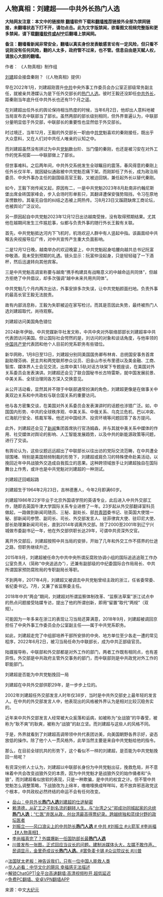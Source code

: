  <!-- 面包屑导航 --> <h2>人物真相：刘建超——中共外长热门人选</h2> <p class="notice"><b>大陆网友注意：本文中的链接除 <a href="https://github.com/bannedbook/fanqiang" >翻墙</a>软件下载和<a href="https://github.com/killgcd/justmysocks/blob/master/README.md">翻墙推荐</a>链接外全部为禁网链接，未翻墙状态下打不开，请勿点击。此为文字版禁闻，欲看图文视频完整版和更多禁闻，请下载<a href="https://github.com/bannedbook/fanqiang">翻墙软件或APP</a>后翻墙上禁闻网。</p><p>备注：翻墙看新闻非常安全，翻墙以真实身份发表敏感言论有一定风险，但只看不说则没有任何风险，翻的人太多，政府管不过来，也不管。信息自由是天赋人权，请放心大胆的翻墙。</b></p>  <div class="entry"> <p>作者： 《人物真相》制作组</p> <p id="conimg"><a href="https://www.bannedbook.org/bnews/tag/%e5%88%98%e5%bb%ba/" class="st_tag internal_tag" rel="tag" title="标签 刘建 下的日志">刘建</a>超会接盘秦刚？（《人物真相》提供）</p> <p>早在2022年1月，刘建超刚晋升<a href="https://www.bannedbook.org/bnews/tag/%e4%b8%ad%e5%85%b1/" class="st_tag internal_tag" rel="tag" title="标签 中共 下的日志">中共</a>中央外事工作委员会办公室正部级常务副主任，就被亲共港媒认为是下任外交部长的<a href="https://www.bannedbook.org/bnews/tag/%E7%83%AD%E9%97%A8%E4%BA%BA%E9%80%89/" class="st_tag internal_tag" rel="tag" title="标签 热门人选 下的日志">热门人选</a>。彼时王毅还没卸任<a href="https://www.bannedbook.org/bnews/tag/%e4%b8%ad%e5%85%b1%e5%a4%96%e9%95%bf/" class="st_tag internal_tag" rel="tag" title="标签 中共外长 下的日志">中共外长</a>，距秦刚当年底升任中共外长也还有11个月之遥。</p> <p>在刘建超出任外长的舆论保持相当热度的时候，当年6月2日，他却出人意料地被当局宣布去中联部当了部长。虽然两部的部长级别相同，但外界普遍认为，中联部分量明显低于外交部，中联部长的重要性也显然低于外交部长。</p> <p>时过境迁，当年12月，王毅的外交部长一职由中<a href="https://www.bannedbook.org/bnews/tag/%E5%85%B1%E5%85%9A/" class="st_tag internal_tag" rel="tag" title="标签 共党 下的日志">共党</a>魁喜欢的秦刚接任，既出乎大众意料，又在人们对中共任人唯亲的认知之中。</p> <p>而刘建超虽然没有拼过为中共<a href="https://www.bannedbook.org/bnews/tag/%E5%85%9A%E9%AD%81/" class="st_tag internal_tag" rel="tag" title="标签 党魁 下的日志">党魁</a>数台阶、当门僮的秦刚，也还是被习安在对外工作的党系视窗——中联部做上了部长。</p> <p>但世事难料。之后两年间，中共外交系统发生全球瞩目的震荡，春风得意的秦刚上任外长仅半年，就因疑似通敌被中共党魁忍痛下架。而刚卸任了外长，成为政治局委员、中央外事办主任的副国级高官王毅，又被迫回锅，兼任起外长以替代秦刚。</p> <p>如今，王毅下岗传闻又起，原因有二，一是中共党魁2023年8月赴南非约翰尼斯堡出席金砖国家峰会，步入会场时形单影只，其翻译遭保安强势阻挡，令习在原地呆愣数秒。其毫无自信的纠结之态被上网热传。习8月23日又蹊跷缺席工商论坛，也被舆论广泛议论。</p> <p>另一原因起自中共党魁2023年12月12日出访越南受挫，没有取得预期结果。尤其他在越期间发生三件尴尬事，似都与负责外事的随行外长王毅有关联。</p> <p>首先，中共党魁抵达河内下飞机时，机场欢迎人群中有人竖起中指。该画面经中共喉舌央视报导后广传，对中共宣传产生重大负面影响。</p> <p>二是12月12日晚，越南举办的欢迎晚宴上，中共党魁起身哈腰向越共总书记阮富仲敬酒，竟未受到预期的礼遇。镜头显示：阮富仲没起身，只是轻轻碰了一下酒杯，然后迅速转向其他宾客。</p> <p>三是中共党魁高调宣称要与越南“携手构建具有战略意义的中越命运共同体”，但越方拒绝了中共倡议，却多次强调“越中未来共用共同体”。</p> <p>中共党魁几个月内两次出访，外事安排多次失误，让中共党魁颜面扫地。负责外事的最高长官王毅无法脱责。</p> <p>故有内部消息称，王毅为失职被迫在家写检讨。而其是否因此失势，最终被热门人选刘建超取代，尚待观察。</p> <p>刘建超访问美国角色错位</p> <p>2024新年伊始，中共党媒新华社发文称，中共中央对外联络部部长刘建超率中共代表团访问美国。但让国际社会愕然的是，刘访问的对象和谈话角度，与他率领的<span class='wp_keywordlink_affiliate'><a href="https://www.bannedbook.org/" title="中国" target="_blank">中国</a></span><a href="https://www.bannedbook.org/bnews/tag/%e5%85%b1%e4%ba%a7%e5%85%9a/" class="st_tag internal_tag" rel="tag" title="标签 共产党 下的日志">共产党</a>代表团和他个人目前的党系职务有些错位。</p> <p>新华网称，1月8日至13日，刘建超分别同美国国务卿布林肯、总统国安事务首席副助理芬纳、民主共和两党联邦参众议员、旧金山市长布里德以及美金融、工商、智库、媒体界人士会见交流，出席中美1.5轨对话方块架下专题座谈，在美国对外关系委员会发表演讲。刘建超还会见了联合国秘书长古特雷斯，就中国发展前景、中美关系、全球治理同各方深入交换意见。</p> <p>从公开活动看，显然其并不限于中联部通常扮演的角色，刘建超更像是在做事关中美双边关系和中共政权与联合国关系的重要访问。</p> <p>他与各方密集交谈，在美国对外关系委员会发表演讲时的话题也涉猎广泛。如，中国国内形势、中共的全球秩序观、中美关系、中俄关系、乌克兰危机、巴以冲突、红海航行安全、核裁军等。他还对中国经济、投资环境等问题回答了各方提问。</p> <p>此外，刘建超还会见了<span class='wp_keywordlink_affiliate'><a href="https://www.bannedbook.org/" title="新闻">新闻</a></span>集团首席执行官汤姆森，并与其就中美关系中媒体的作用、社交媒体对舆论的影响、人工智能发展趋势，以及中共的新能源政策等问题，进行了交谈。</p>  <p>有舆论认为，这些议题远远超出了中联部长以往出访的党际交流范畴，在中共遭全球围堵、特别是美国频频制裁的形势下，刘建超或肩负习的特殊使命赴美活动，以挽回近年中共战狼外交造成自我孤立的恶果。这种跨领域放手让刘建超独自在国际舞台上作秀，或许也是中共党魁对刘建超的一种测试。</p> <p>刘建超迂回崛起路</p> <p>刘建超生于1964年2月23日，吉林德惠人，今年2月即满60岁。</p> <p>刘建超1986年22岁毕业于北京外国语学院的英语专业，此后进入中共外交部工作，随即去英国牛津大学国际关系专业进修了一年。23岁起从外交部翻译室科员做起，一路做到新闻司随员、三秘、副处长、部<a href="https://www.bannedbook.org/bnews/tag/%e5%85%b1%e9%9d%92%e5%9b%a2/" class="st_tag internal_tag" rel="tag" title="标签 共青团 下的日志">共青团</a>委书记、驻英国大使馆一秘、部新闻司参赞、副司长、司长、外交部发言人、驻菲律宾大使、驻印尼大使、部长助理兼新闻司司长，直到2014年调离外交部。除了2000至2001年到辽宁兴城做市委副书记一年，他在外交部供职长达29年，可谓中共资深外交官。</p> <p>离开外交部后，刘建超按照中共当局的安排，开始了几年和外交工作不搭界的仕途之路，但职务继续升迁。</p> <p>2015年9月，刘建超被任命为中共中央所谓反腐败协调小组的国际追逃追赃工作办公室负责人（简称“中央追逃办”），还兼有副部级的中纪委国际合作局局长、中共所谓国家预防腐败局的专职副局长等职。</p> <p>不到两年，2017年4月，刘建超又被调去中共党魁曾经主政的浙江，任省委常委、省纪委书记。7月，又兼了省监察委主任。</p> <p>2018年中共“两会”期间，刘建超对所谓监察体制改革、“监察法草案”浙江试点中的热点问题接受陆媒专访，提出了他的所谓创新，即用“留置”取代“两规”（双规）。</p> <p>可能因为一年多来在浙江的表现让习当局还算满意，2018年9月，刘建超被调回京担任了中央外事工作委员会办公室副主任——属于中共党系职务。</p> <p>如此，刘建超走完了中组部培养干部所安排的中央、地方单位至少各走一遭的常见程序，2022年6月2日，被习当局任命为中联部长，成为中共正部级官员。</p>  <p>陆媒报导称，中联部和外交部都是对外工作的部门，两者工作既有相同点，也有差异性。外交部是中共政府主管外交事务的部门，而中联部则是中共政党对外工作的职能部门。</p> <p>刘建超是否能为中共党魁挽回一局</p> <p>刘建超在中共外交部供职29年，是一步步上位的。</p> <p>2002年刘建超任外交部发言人时年仅38岁，当时是中共外交部史上最年轻的发言人。在中共的外交部发言人中，他表现出的风格被外界认为是相对比较沉稳务实的。</p> <p>近年来中共外交部发言人经常被大众奚落和诟病，如被称为“女战狼”的华春莹，被称为“耿不爽”的耿爽，被称为“战狼”的赵立坚。而刘建超与这些人的风格不同。</p> <p>于是，外界就看到了刘建超高调带领中共代表团访美，向美国朝野各界示好，姿态放低的操作。除了他个人一贯风格外，此举当然主要是来自中共党魁给他的指令。</p> <p>那么，在目前全球抗共的形势下，这个看似不一样的刘建超，是否能为中共党魁挽回一局呢？</p> <p>有资深分析人士认为，刘建超以中联部长身份为中共党魁出征，挽救危局，并不意味着中共会改变战狼外交的本质，因为中共党魁才是战狼外交的始作俑者和“头狼”，而刘建超看似放软的表现，只是一种欺骗，是中共的权宜之计。但不管中共党魁怎么调整策略，下战狼改为上绵羊，嗷嗷嚎换成咩咩叫，若不放弃邪恶政党这个根本，中共政权必然终结的命运不会有任何改变。</p> <!--<div id="taboola-mid-1"></div>--><ul class='op-related-articles' title='相关阅读'> <li><a href='https://www.bannedbook.org/bnews/comments/20240127/1993186.html' target='_blank'>岳山：中共外长<b>热门人选</b>刘建超的仕途秘密</a></li> <li><a href='https://www.bannedbook.org/bnews/sohnews/20231231/1981539.html' target='_blank'>赖清德，从矿工之子到名流的翻转人生。与“台湾之父”郑成功同城起家的总统<b>热门人选</b>；“仁医”弃医从政，创台湾最高得票纪录。跨越统独和蓝绿分野的政坛医者</a></li> <li><a href='https://www.bannedbook.org/bnews/sohnews/20231026/1952534.html' target='_blank'>刘振立——风口浪尖上的中共防长<b>热门人选</b>  # 中共 #刘振立 #火箭军 #李尚福 【#人物真相】</a></li> <li><a href='https://www.bannedbook.org/bnews/baitai/20231014/1946842.html' target='_blank'>李尚福真完了？外媒爆新一任国防部长最<b>热门人选</b></a></li> <li><a href='https://www.bannedbook.org/bnews/comments/20231005/1942834.html' target='_blank'>川普发布一张图，正式回应当议长的问题。建制派媒体头大，左媒不敢作声。民调显示，金里奇成议长<b>热门人选</b>。#罢免麦卡锡 #众议院议长 #川普</a></li> </ul> <p class="texttj"> 🔥<a href="https://www.bannedbook.org/bnews/ssgc/20230219/1850782.html" target="_blank">法国犹太老板：神告诉我们，只有一位中国人能救人类</a><br/> 🔥<a href="https://www.bannedbook.org/bnews/comments/20220220/1694796.html" target="_blank">华人必看：中华文化的飓风 幸福感无法描述</a><br/> 🔥<a href="https://github.com/bannedbook/fanqiang/wiki/V2ray%E6%9C%BA%E5%9C%BA" target="_blank">解锁ChatGPT|全平台高速翻墙:高清视频秒开,超低延迟</a><br/> 🔥<a href="https://github.com/bannedbook/fanqiang/wiki/%E7%A6%81%E9%97%BB%E7%BD%91%E5%AE%89%E5%8D%93%E7%BF%BB%E5%A2%99%E6%96%B0%E9%97%BBAPP" target="_blank">免费PC翻墙、安卓VPN翻墙APP</a><br/> </p><p class="src-info">来源：中文<span class='wp_keywordlink_affiliate'><a href="http://www.epochtimes.com/" title="大纪元" target="_blank">大纪元</a></span> </p> <a name='sharetosocial'></a> <div style="margin-bottom:5px;padding-bottom:5px;clear:both"> <div id="archive-pix-1" class="banner-ads"> <!-- AuctionX Display platform tag START --> <div id="27602x728x90x621x_ADSLOT1" clicktrack="%%CLICK_URL_ESC%%"></div>  <!-- AuctionX Display platform tag END --> </div> <div id="archive-pix-2" class="banner-ads"> <!-- AuctionX Display platform tag START --> <div id="27556x300x250x621x_ADSLOT1" clicktrack="%%CLICK_URL_ESC%%" style="margin:0 auto;text-align:center"></div>  <!-- AuctionX Display platform tag END --> </div> </div>  <div id="archive-pix-1" class="banner-ads"> <!-- AuctionX Display platform tag START --> <div id="27603x728x90x621x_ADSLOT1" clicktrack="%%CLICK_URL_ESC%%"></div>  <!-- AuctionX Display platform tag END --> </div> </div><!--END ENTRY--> 